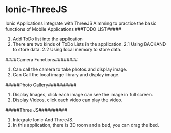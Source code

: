 # Ionic-ThreeJS
Ionic Applications integrate with ThreeJS
Aimming to practice the basic functions of Mobile Applications
###TODO LIST#####
1. Add ToDo list into the application
2. There are two kinds of ToDo Lists in the application.
  2.1 Using BACKAND to store data.
  2.2 Using local memory to store data.
  
####Camera Functions########
1. Can call the camera to take photos and display image.
2. Can Call the local image library and display image.

#####Photo Gallery##########
1. Display Images, click each image can see the image in full screen. 
2. Display Videos, click each video can play the video.

#####Three JS##########
1. Integrate Ionic And ThreeJS.
2. In this application, there is 3D room and a bed, you can drag the bed.
